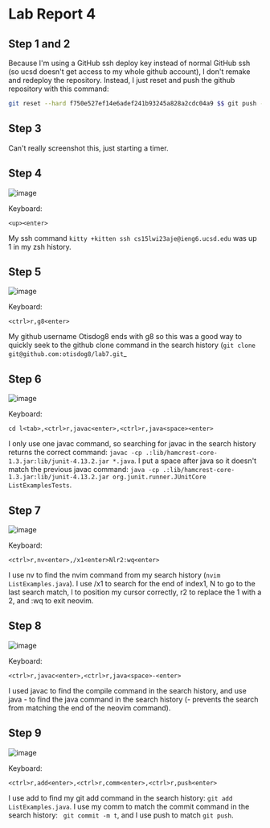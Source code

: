 # Lab Report 4

## Step 1 and 2

Because I'm using a GitHub ssh deploy key instead of normal GitHub ssh (so ucsd doesn't get access to my whole github account), I don't remake and redeploy the repository. Instead, I just reset and push the github repository with this command:

```bash
git reset --hard f750e527ef14e6adef241b93245a828a2cdc04a9 $$ git push -f && cd .. && rm -rf lab7
```

## Step 3
Can't really screenshot this, just starting a timer.
## Step 4
![image](https://user-images.githubusercontent.com/37094599/221055258-66825675-6f7a-43b6-b8da-ebebe5398ecf.png)

Keyboard:

`<up><enter>`

My ssh command `kitty +kitten ssh cs15lwi23aje@ieng6.ucsd.edu` was up 1 in my zsh history.

## Step 5
![image](https://user-images.githubusercontent.com/37094599/221055612-fe991502-99eb-4adb-80e6-b9a47243ca58.png)

Keyboard:

`<ctrl>r,g8<enter>`

My github username Otisdog8 ends with g8 so this was a good way to quickly seek to the github clone command in the search history (`git clone git@github.com:otisdog8/lab7.git`_

## Step 6
![image](https://user-images.githubusercontent.com/37094599/221055976-ab83f4eb-a549-45aa-99f6-9507a28a2e36.png)

  
Keyboard:
  
`cd l<tab>,<ctrl>r,javac<enter>,<ctrl>r,java<space><enter>`

I only use one javac command, so searching for javac in the search history returns the correct command: `javac -cp .:lib/hamcrest-core-1.3.jar:lib/junit-4.13.2.jar *.java`. I put a space after java so it doesn't match the previous javac command: `java -cp .:lib/hamcrest-core-1.3.jar:lib/junit-4.13.2.jar org.junit.runner.JUnitCore ListExamplesTests`.

## Step 7
![image](https://user-images.githubusercontent.com/37094599/221062774-82d7483b-790c-4053-a7f8-b6c673bde075.png)

Keyboard:

`<ctrl>r,nv<enter>,/x1<enter>Nlr2:wq<enter>`

I use nv to find the nvim command from my search history (`nvim ListExamples.java`). I use /x1 to search for the end of index1, N to go to the last search match, l to position my cursor correctly, r2 to replace the 1 with a 2, and :wq to exit neovim.

## Step 8
![image](https://user-images.githubusercontent.com/37094599/221062966-4c616ad5-60f7-4f5a-9c5b-d73dca5878dd.png)


Keyboard:

`<ctrl>r,javac<enter>,<ctrl>r,java<space>-<enter>`

I used javac to find the compile command in the search history, and use java - to find the java command in the search history (- prevents the search from matching the end of the neovim command). 

## Step 9
![image](https://user-images.githubusercontent.com/37094599/221063071-e585e96c-b1e7-4422-a701-6449ac9514da.png)

Keyboard:

`<ctrl>r,add<enter>,<ctrl>r,comm<enter>,<ctrl>r,push<enter>`

I use add to find my git add command in the search history: `git add ListExamples.java`. I use my comm to match the commit command in the search history: ` git commit -m t`, and I use push to match `git push`. 
